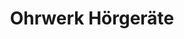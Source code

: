 ---
title: "Ohrwerk Hörgeräte"
url: /dortmund/ohrwerk-hoergeraete-aplerbecker-marktplatz/
shop: Hörgeräte
---